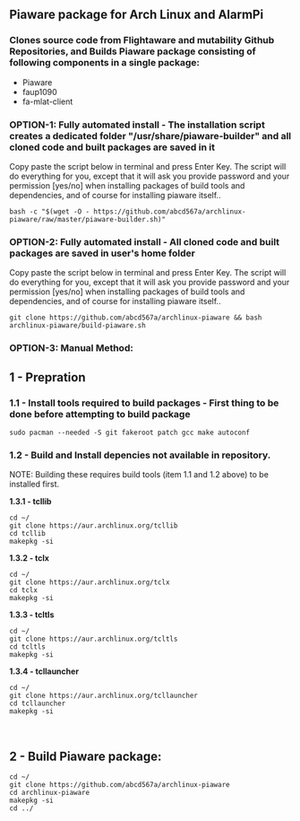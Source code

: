 ## Piaware package for Arch Linux and AlarmPi
### Clones source code from Flightaware and mutability Github Repositories, and Builds Piaware package consisting of following components in a single package:</br>
- Piaware
- faup1090
- fa-mlat-client

### OPTION-1: Fully automated install - The installation script creates a dedicated folder "/usr/share/piaware-builder" and all cloned code and built packages are saved in it
Copy paste the script below in terminal and press Enter Key. The script will do everything for you, except that it will ask you provide password and your permission [yes/no] when installing packages of build tools and dependencies, and of course for installing piaware itself..

```
bash -c "$(wget -O - https://github.com/abcd567a/archlinux-piaware/raw/master/piaware-builder.sh)"  

```

### OPTION-2: Fully automated install - All cloned code and built packages are saved in user's home folder
Copy paste the script below in terminal and press Enter Key. The script will do everything for you, except that it will ask you provide password and your permission [yes/no] when installing packages of build tools and dependencies, and of course for installing piaware itself..

```
git clone https://github.com/abcd567a/archlinux-piaware && bash archlinux-piaware/build-piaware.sh  

```


### OPTION-3: Manual Method:

## 1 - Prepration </br>
### 1.1 - Install tools required to build packages - First thing to be done before attempting to build package </br>
`sudo pacman --needed -S git fakeroot patch gcc make autoconf `


### 1.2 - Build and Install depencies not available in repository.</br>
NOTE: Building these requires build tools (item 1.1 and 1.2 above) to be installed first.</br>

**1.3.1 - tcllib** </br>
```
cd ~/
git clone https://aur.archlinux.org/tcllib  
cd tcllib  
makepkg -si  
```

**1.3.2 - tclx** </br>

```
cd ~/
git clone https://aur.archlinux.org/tclx  
cd tclx  
makepkg -si  
```

**1.3.3 - tcltls** </br>
```
cd ~/
git clone https://aur.archlinux.org/tcltls  
cd tcltls  
makepkg -si  
```

**1.3.4 - tcllauncher** </br>
```
cd ~/
git clone https://aur.archlinux.org/tcllauncher  
cd tcllauncher  
makepkg -si  
```
</br>

## 2 - Build Piaware package: </br>

```
cd ~/
git clone https://github.com/abcd567a/archlinux-piaware   
cd archlinux-piaware   
makepkg -si  
cd ../  
```
